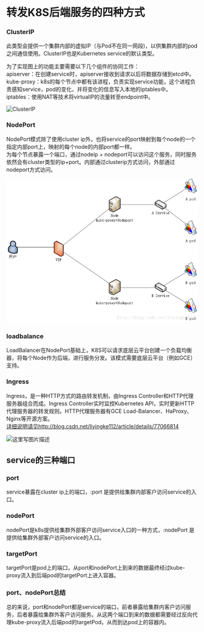 # 转发K8S后端服务的四种方式

### ClusterIP <a id="clusterip"></a>

此类型会提供一个集群内部的虚拟IP（与Pod不在同一网段\)，以供集群内部的pod之间通信使用。ClusterIP也是Kubernetes service的默认类型。   
   
为了实现图上的功能主要需要以下几个组件的协同工作：   
apiserver：在创建service时，apiserver接收到请求以后将数据存储到etcd中。   
kube-proxy：k8s的每个节点中都有该进程，负责实现service功能，这个进程负责感知service，pod的变化，并将变化的信息写入本地的iptables中。   
iptables：使用NAT等技术将virtualIP的流量转至endpoint中。

![ClusterIP](https://img-blog.csdn.net/20170724161410421?watermark/2/text/aHR0cDovL2Jsb2cuY3Nkbi5uZXQvbGl5aW5na2UxMTI=/font/5a6L5L2T/fontsize/400/fill/I0JBQkFCMA==/dissolve/70/gravity/SouthEast)

### NodePort <a id="nodeport"></a>

NodePort模式除了使用cluster ip外，也将service的port映射到每个node的一个指定内部port上，映射的每个node的内部port都一样。   
为每个节点暴露一个端口，通过nodeip + nodeport可以访问这个服务，同时服务依然会有cluster类型的ip+port。内部通过clusterip方式访问，外部通过nodeport方式访问。   


![](../.gitbook/assets/image%20%2839%29.png)

### loadbalance <a id="loadbalance"></a>

LoadBalancer在NodePort基础上，K8S可以请求底层云平台创建一个负载均衡器，将每个Node作为后端，进行服务分发。该模式需要底层云平台（例如GCE）支持。

### Ingress <a id="ingress"></a>

Ingress，是一种HTTP方式的路由转发机制，由Ingress Controller和HTTP代理服务器组合而成。Ingress Controller实时监控Kubernetes API，实时更新HTTP代理服务器的转发规则。HTTP代理服务器有GCE Load-Balancer、HaProxy、Nginx等开源方案。   
[详细说明请见http://blog.csdn.net/liyingke112/article/details/77066814](http://blog.csdn.net/liyingke112/article/details/77066814)   


![&#x8FD9;&#x91CC;&#x5199;&#x56FE;&#x7247;&#x63CF;&#x8FF0;](https://img-blog.csdn.net/20170810175951852?watermark/2/text/aHR0cDovL2Jsb2cuY3Nkbi5uZXQvbGl5aW5na2UxMTI=/font/5a6L5L2T/fontsize/400/fill/I0JBQkFCMA==/dissolve/70/gravity/SouthEast)

## service的三种端口 <a id="service&#x7684;&#x4E09;&#x79CD;&#x7AEF;&#x53E3;"></a>

### port <a id="port"></a>

service暴露在cluster ip上的端口，:port 是提供给集群内部客户访问service的入口。

### nodePort <a id="nodeport-1"></a>

nodePort是k8s提供给集群外部客户访问service入口的一种方式，:nodePort 是提供给集群外部客户访问service的入口。

### targetPort <a id="targetport"></a>

targetPort是pod上的端口，从port和nodePort上到来的数据最终经过kube-proxy流入到后端pod的targetPort上进入容器。

### port、nodePort总结 <a id="portnodeport&#x603B;&#x7ED3;"></a>

总的来说，port和nodePort都是service的端口，前者暴露给集群内客户访问服务，后者暴露给集群外客户访问服务。从这两个端口到来的数据都需要经过反向代理kube-proxy流入后端pod的targetPod，从而到达pod上的容器内。

